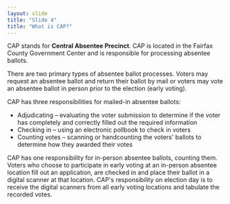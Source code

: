 ```yaml
---
layout: slide
title: "Slide 4"
title: "What is CAP?"
---
```


CAP stands for **Central Absentee Precinct**. CAP is located in the Fairfax County Government Center and is responsible for processing absentee ballots.

There are two primary types of absentee ballot processes. Voters may request an absentee ballot and return their ballot by mail or voters may vote an absentee ballot in person prior to the election (early voting).

CAP has three responsibilities for mailed-in absentee ballots:

- Adjudicating – evaluating the voter submission to determine if the voter has completely and correctly filled out the required information
- Checking in – using an electronic pollbook to check in voters
- Counting votes – scanning or handcounting the voters' ballots to determine how they awarded their votes

CAP has one responsibility for in-person absentee ballots, counting them. Voters who choose to participate in early voting at an in-person absentee location fill out an application, are checked in and place their ballot in a digital scanner at that location. CAP's responsibility on election day is to receive the digital scanners from all early voting locations and tabulate the recorded votes.